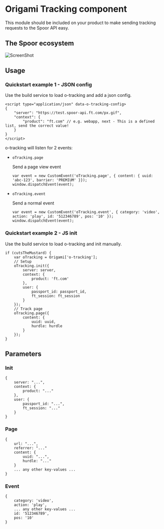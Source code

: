 # Origami Tracking component

This module should be included on your product to make sending tracking requests to the Spoor API easy.

## The Spoor ecosystem
![ScreenShot](https://rawgit.com/Financial-Times/o-tracking/master/resources/images/ngda-system-design.svg)

## Usage

### Quickstart example 1 - JSON config

Use the build service to load o-tracking and add a json config.

```
<script type="application/json" data-o-tracking-config>
{
	"server": "https://test.spoor-api.ft.com/px.gif",
	"context": {
		"product": "ft.com" // e.g. webapp, next - This is a defined list, send the correct value!
	}
}
</script>
```

o-tracking will listen for 2 events:

- `oTracking.page`
    
    Send a page view event

    ```
    var event = new CustomEvent('oTracking.page', { content: { uuid: 'abc-123', barrier: 'PREMIUM' }});
    window.dispatchEvent(event);
    ```
- `oTracking.event`
    
    Send a normal event  

    ```
    var event = new CustomEvent('oTracking.event', { category: 'video', action: 'play', id: '512346789', pos: '10' });
    window.dispatchEvent(event);
    ```

### Quickstart example 2 - JS init

Use the build service to load o-tracking and init manually.

```
if (cutsTheMustard) {
    var oTracking = Origami['o-tracking'];
    // Setup
    oTracking.init({
        server: server,
        context: {
            product: 'ft.com'
        },
        user: {
            passport_id: passport_id,
            ft_session: ft_session
        }
    });
    // Track page
    oTracking.page({
        content: {
            uuid: uuid,
            hurdle: hurdle
        }
    });
}
```

## Parameters

### Init
```
{
    server: "...",
    context: {
        product: "..."
    },
    user: {
        passport_id: "...",
        ft_session: "..."
    }
}
```

### Page
```
{
    url: "...",
    referrer: "..."
    content: {
        uuid: "...",
        hurdle: "..."
    }
    ... any other key-values ...
}
```

### Event
```
{
    category: 'video',
    action: 'play',
    ... any other key-values ...  
    id: '512346789',
    pos: '10'
}
```
